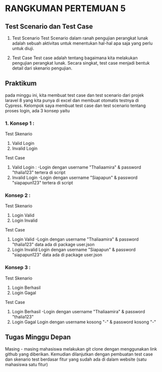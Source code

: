 # RANGKUMAN PERTEMUAN 5

## Test Scenario dan Test Case

1. Test Scenario
Test Scenario dalam ranah pengujian perangkat lunak adalah sebuah aktivitas untuk menentukan hal-hal apa saja yang perlu untuk diuji. 

2. Test Case
Test case adalah tentang bagaimana kita melakukan pengujian perangkat lunak. Secara singkat, test case menjadi bentuk detail dari skenario pengujian.

## Praktikum
pada minggu ini, kita membuat test case dan test scenario dari projek laravel 8 yang kita punya di excel dan membuat otomatis testnya di Cypress.
Kelompok saya membuat test case dan test scenario tentang proses login, ada 3 konsep yaitu
### 1. Konsep 1 :

Test Skenario
1. Valid Login 
2. Invalid Login

Test Case 
1. Valid Login :
-Login dengan username "Thaliaamira" & password "thalia123" tertera di script 
2. Invalid Login
-Login dengan username "Siapapun" & password "siapapun123" tertera di script

### Konsep 2 :

Test Skenario 
1. Login Valid
2. Login Invalid

Test Case
1. Login Valid
-Login dengan username "Thaliaamira" & password "thalia123" data ada di package user.json
2. Login Invalid
Login dengan username "Siapapun" & password "siapapun123" data ada di package user.json

### Konsep 3 :

Test Skenario 
1. Login Berhasil
2. Login Gagal

Test Case
1. Login Berhasil
-Login dengan username  "Thaliaamira" & password "thalia123" 
2. Login Gagal
Login dengan username kosong "-" & password kosong "-"

## Tugas Minggu Depan
Masing - masing mahasiswa melakukan git clone dengan menggunakan link github yang diberikan. 
Kemudian dilanjutkan dengan pembuatan test case dan skenario test berdasar fitur yang sudah ada di dalam website (satu mahasiswa satu fitur)
